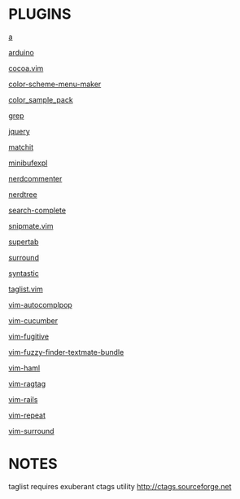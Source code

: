 PLUGINS
======


[a](http://www.vim.org/scripts/script.php?script_id=31)

[arduino](http://www.vim.org/scripts/script.php?script_id=2654)

[cocoa.vim](http://github.com/msanders/cocoa.vim)

[color-scheme-menu-maker](http://www.vim.org/scripts/script.php?script_id=2004)

[color_sample_pack](http://www.vim.org/scripts/script.php?script_id=625)

[grep](http://www.vim.org/scripts/script.php?script_id=311)

[jquery](http://www.vim.org/scripts/script.php?script_id=2416)

[matchit](http://www.vim.org/scripts/script.php?script_id=39)

[minibufexpl](http://www.vim.org/scripts/script.php?script_id=159)

[nerdcommenter](http://github.com/scrooloose/nerdcommenter)

[nerdtree](http://github.com/scrooloose/nerdtree)

[search-complete](http://www.vim.org/scripts/script.php?script_id=474)

[snipmate.vim](http://github.com/msanders/snipmate.vim)

[supertab](http://www.vim.org/scripts/script.php?script_id=1643)

[surround](http://github.com/tpope/vim-surround)

[syntastic](http://www.vim.org/scripts/script.php?script_id=2736)

[taglist.vim](http://vim-taglist.sourceforge.net)

[vim-autocomplpop](http://www.vim.org/scripts/script.php?script_id=1879)

[vim-cucumber](http://github.com/tpope/vim-cucumber)

[vim-fugitive](http://github.com/tpope/vim-fugitive)

[vim-fuzzy-finder-textmate-bundle](http://github.com/nate/vim-fuzzy-finder-textmate-bundle)

[vim-haml](http://github.com/tpope/vim-haml)

[vim-ragtag](http://github.com/tpope/vim-ragtag)

[vim-rails](http://github.com/tpope/vim-rails)

[vim-repeat](http://github.com/tpope/vim-repeat)

[vim-surround](http://github.com/tpope/vim-surround)

NOTES
=====

taglist requires exuberant ctags utility <http://ctags.sourceforge.net>
